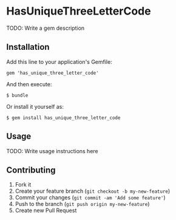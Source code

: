 # HasUniqueThreeLetterCode

TODO: Write a gem description

## Installation

Add this line to your application's Gemfile:

    gem 'has_unique_three_letter_code'

And then execute:

    $ bundle

Or install it yourself as:

    $ gem install has_unique_three_letter_code

## Usage

TODO: Write usage instructions here

## Contributing

1. Fork it
2. Create your feature branch (`git checkout -b my-new-feature`)
3. Commit your changes (`git commit -am 'Add some feature'`)
4. Push to the branch (`git push origin my-new-feature`)
5. Create new Pull Request
